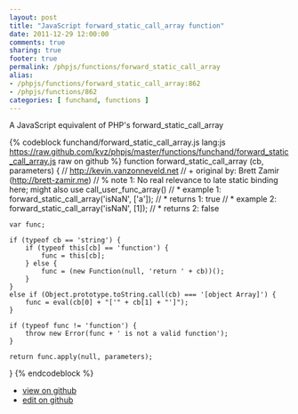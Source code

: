 ```yaml
---
layout: post
title: "JavaScript forward_static_call_array function"
date: 2011-12-29 12:00:00
comments: true
sharing: true
footer: true
permalink: /phpjs/functions/forward_static_call_array
alias:
- /phpjs/functions/forward_static_call_array:862
- /phpjs/functions/862
categories: [ funchand, functions ]
---
```

A JavaScript equivalent of PHP's forward_static_call_array
<!-- more -->
{% codeblock funchand/forward_static_call_array.js lang:js https://raw.github.com/kvz/phpjs/master/functions/funchand/forward_static_call_array.js raw on github %}
function forward_static_call_array (cb, parameters) {
    // http://kevin.vanzonneveld.net
    // +   original by: Brett Zamir (http://brett-zamir.me)
    // %          note 1: No real relevance to late static binding here; might also use call_user_func_array()
    // *     example 1: forward_static_call_array('isNaN', ['a']);
    // *     returns 1: true
    // *     example 2: forward_static_call_array('isNaN', [1]);
    // *     returns 2: false

    var func;

    if (typeof cb == 'string') {
        if (typeof this[cb] == 'function') {
            func = this[cb];
        } else {
            func = (new Function(null, 'return ' + cb))();
        }
    }
    else if (Object.prototype.toString.call(cb) === '[object Array]') {
        func = eval(cb[0] + "['" + cb[1] + "']");
    }

    if (typeof func != 'function') {
        throw new Error(func + ' is not a valid function');
    }

    return func.apply(null, parameters);
}
{% endcodeblock %}
<ul>
 <li><a href="https://github.com/kvz/phpjs/blob/master/functions/funchand/forward_static_call_array.js">view on github</a></li>
 <li><a href="https://github.com/kvz/phpjs/edit/master/functions/funchand/forward_static_call_array.js">edit on github</a></li>
</ul>
